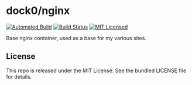 dock0/nginx
=======

[![Automated Build](https://img.shields.io/docker/build/dock0/nginx.svg)](https://hub.docker.com/r/dock0/nginx/)
[![Build Status](https://img.shields.io/circleci/project/dock0/nginx/master.svg)](https://circleci.com/gh/dock0/nginx)
[![MIT Licensed](http://img.shields.io/badge/license-MIT-green.svg)](https://tldrlegal.com/license/mit-license)

Base nginx container, used as a base for my various sites.

## License

This repo is released under the MIT License. See the bundled LICENSE file for details.


